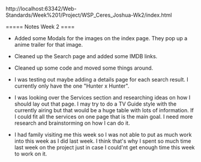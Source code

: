 http://localhost:63342/Web-Standards/Week%201/Project/WSP_Ceres_Joshua-Wk2/index.html


===== Notes Week 2 ====
- Added some Modals for the images on the index page. They pop up a anime trailer for that image.

- Cleaned up the Search page and added some IMDB links.

- Cleaned up some code and moved some things around.

- I was testing out maybe adding a details page for each search result. I currently only have the one "Hunter x Hunter".

- I was looking over the Services section and researching ideas on how I should lay out that page. I may try to do a TV Guide style
  with the currently airing but that would be a huge table with lots of information. If I could fit all the services on one page that
  is the main goal. I need more research and brainstorming on how I can do it.

- I had family visiting me this week so I was not able to put as much work into this week as I did last week. I think that's why I spent so much
  time last week on the project just in case I could'nt get enough time this week to work on it.

